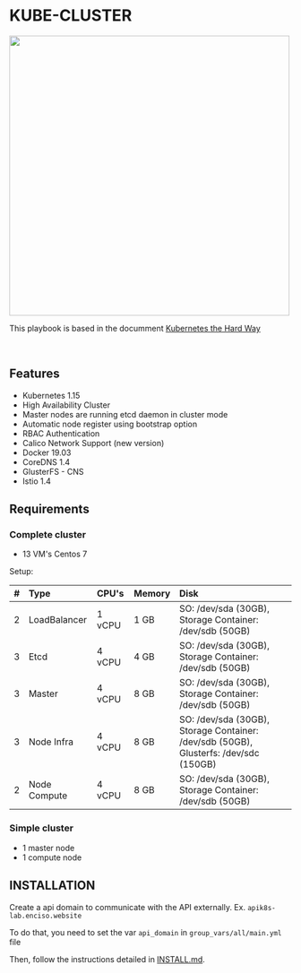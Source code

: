 # KUBE-CLUSTER

<img src="https://kubernetes.io/images/kubernetes-horizontal-color.png" width="500" align="center">

This playbook is based in the documment [Kubernetes the Hard Way](https://github.com/kelseyhightower/kubernetes-the-hard-way)

<br/>

## Features

- Kubernetes 1.15
- High Availability Cluster
- Master nodes are running etcd daemon in cluster mode
- Automatic node register using bootstrap option
- RBAC Authentication
- Calico Network Support (new version)
- Docker 19.03
- CoreDNS 1.4
- GlusterFS - CNS
- Istio 1.4

## Requirements 

### Complete cluster

* 13 VM's Centos 7

Setup:

| # | Type | CPU's | Memory | Disk |
|:--|:-----|:------|:-------|:-----|
| 2 | LoadBalancer | 1 vCPU | 1 GB  | SO: /dev/sda (30GB), Storage Container: /dev/sdb (50GB) |
| 3 | Etcd         | 4 vCPU | 4 GB  | SO: /dev/sda (30GB), Storage Container: /dev/sdb (50GB) |
| 3 | Master       | 4 vCPU | 8 GB  | SO: /dev/sda (30GB), Storage Container: /dev/sdb (50GB) |
| 3 | Node Infra   | 4 vCPU | 8 GB  | SO: /dev/sda (30GB), Storage Container: /dev/sdb (50GB), Glusterfs: /dev/sdc (150GB) |
| 2 | Node Compute | 4 vCPU | 8 GB  | SO: /dev/sda (30GB), Storage Container: /dev/sdb (50GB) |

### Simple cluster

* 1 master node
* 1 compute node


## INSTALLATION

Create a api domain to communicate with the API externally. Ex. `apik8s-lab.enciso.website` 

To do that, you need to set the var `api_domain` in `group_vars/all/main.yml` file 

Then, follow the instructions detailed in [INSTALL.md](INSTALL.md).
